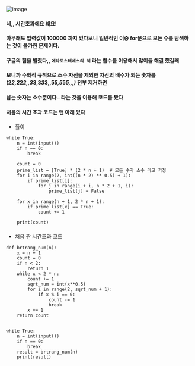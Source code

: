 ![image](https://user-images.githubusercontent.com/80080041/121996028-e1d3f700-cde2-11eb-8487-d85fa66a3c84.png)  
#### 네,, 시간초과에요 왜요! 
#### 아무래도 입력값이 100000 까지 있다보니 일반적인 이중 for문으로 모든 수를 탐색하는 것이 불가한 문제이다.
#### 구글의 힘을 빌렸다,, `에라토스테네스의 체` 라는 함수를 이용해서 많이들 해결 했길래 
#### 보니까 수학적 규칙으로 소수 자신을 제외한 자신의 배수가 되는 숫자를 (2*2,2*2*2,,3*3,3*3*3,,5*5,5*5*5,,,)* 전부 제거하면
#### 남는 숫자는 소수뿐이다.. 라는 것을 이용해 코드를 짰다
#### 처음의 시간 초과 코드는 맨 아래 있다


####
* 풀이
```
while True:
    n = int(input())
    if n == 0:
        break

    count = 0
    prime_list = [True] * (2 * n + 1)  # 모든 수가 소수 라고 가정
    for i in range(2, int((n * 2) ** 0.5) + 1):
        if prime_list[i]:
            for j in range(i + i, n * 2 + 1, i):
                prime_list[j] = False

    for x in range(n + 1, 2 * n + 1):
        if prime_list[x] == True:
            count += 1

    print(count)
```

####
* 처음 짠 시간초과 코드 
```
def brtrang_num(n):
    x = n + 1
    count = 0
    if n < 2:
        return 1
    while x < 2 * n:
        count += 1
        sqrt_num = int(x**0.5)
        for i in range(2, sqrt_num + 1):
            if x % i == 0:
                count -= 1
                break
        x += 1
    return count


while True:
    n = int(input())
    if n == 0:
        break
    result = brtrang_num(n)
    print(result)
```
